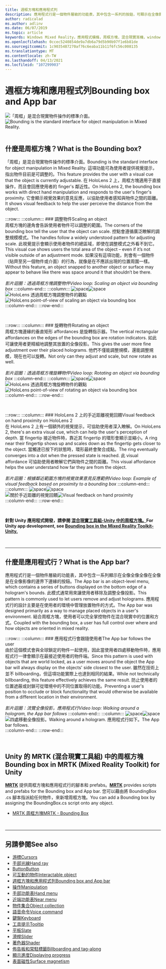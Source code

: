 ```yaml
---
title: 週框方塊和應用程式列
description: 應用程式行是一個物件層級的功能表，其中包含一系列的按鈕，可顯示在全像影像的範圍下邊緣。
author: radicalad
ms.author: adlinv
ms.date: 06/07/2019
ms.topic: article
keywords: Windows Mixed Reality，應用程式橫條，周框方塊，混合現實耳機，windows Mixed Reality 耳機，虛擬實境耳機、HoloLens、MRTK、混合現實工具組
ms.openlocfilehash: 0ccec5240854de9a7db6a79d5b90b97f1e6b81de
ms.sourcegitcommit: 1c9035487270af76c6eaba11b11f6fc56c008135
ms.translationtype: MT
ms.contentlocale: zh-TW
ms.lasthandoff: 04/13/2021
ms.locfileid: "107299903"
---
```

# <a name="bounding-box-and-app-bar"></a><span data-ttu-id="6f4c5-104">週框方塊和應用程式列</span><span class="sxs-lookup"><span data-stu-id="6f4c5-104">Bounding box and App bar</span></span>
<span data-ttu-id="6f4c5-105">![「周框」是混合現實物件操作的標準介面。](images/UX_Hero_BoundingBox.jpg)</span><span class="sxs-lookup"><span data-stu-id="6f4c5-105">![Bounding is the standard interface for object manipulation in Mixed Reality.](images/UX_Hero_BoundingBox.jpg)</span></span><br>
<br>

## <a name="what-is-the-bounding-box"></a><span data-ttu-id="6f4c5-106">什麼是周框方塊？</span><span class="sxs-lookup"><span data-stu-id="6f4c5-106">What is the Bounding box?</span></span>

<span data-ttu-id="6f4c5-107">「周框」是混合現實物件操作的標準介面。</span><span class="sxs-lookup"><span data-stu-id="6f4c5-107">Bounding is the standard interface for object manipulation in Mixed Reality.</span></span> <span data-ttu-id="6f4c5-108">這項功能可為使用者提供視覺提示，指出物件目前是可調整的。</span><span class="sxs-lookup"><span data-stu-id="6f4c5-108">This feature provides the user with a visual cue that the object is currently adjustable.</span></span> <span data-ttu-id="6f4c5-109">在 HoloLens 2 上，周框方塊適用于直接操作，而且會回應使用者的 finger's 鄰近性。</span><span class="sxs-lookup"><span data-stu-id="6f4c5-109">On HoloLens 2, the bounding box works with direct hand manipulation and responds to the user's finger's proximity.</span></span> <span data-ttu-id="6f4c5-110">它會顯示視覺效果的意見反應，以協助使用者感知與物件之間的距離。</span><span class="sxs-lookup"><span data-stu-id="6f4c5-110">It shows visual feedback to help the user perceive the distance from the object.</span></span>

:::row:::
    :::column:::
        ### <a name="scaling-an-objectbr"></a><span data-ttu-id="6f4c5-111">調整物件</span><span class="sxs-lookup"><span data-stu-id="6f4c5-111">Scaling an object</span></span><br>
        <span data-ttu-id="6f4c5-112">周框方塊的邊角會告訴使用者物件可以調整的範圍。</span><span class="sxs-lookup"><span data-stu-id="6f4c5-112">The corners of the bounding box tell the user that the object can scale.</span></span> <span data-ttu-id="6f4c5-113">控點會遵循廣泛瞭解的調整規模模式。</span><span class="sxs-lookup"><span data-stu-id="6f4c5-113">The handles follow a widely understood pattern for adjusting scale.</span></span> <span data-ttu-id="6f4c5-114">此視覺提示會顯示使用者物件的總區域，即使在調整模式之外看不到它。</span><span class="sxs-lookup"><span data-stu-id="6f4c5-114">This visual cue shows users the total area of the object – even if it’s not visible outside of an adjustment mode.</span></span> <span data-ttu-id="6f4c5-115">如果沒有這項功能，則會有一個物件（貼齊至另一個物件或介面）的行為，就像是在不應該出現的位置周圍一樣。</span><span class="sxs-lookup"><span data-stu-id="6f4c5-115">Without this feature, an object snapped to another object or surface may appear to behave like there was space around it that shouldn’t be there.</span></span><br>
        <br>
        <span data-ttu-id="6f4c5-116">*影片迴圈：透過周框方塊調整物件*</span><span class="sxs-lookup"><span data-stu-id="6f4c5-116">*Video loop: Scaling an object via bounding box*</span></span>
    :::column-end:::
        :::column:::
        <span data-ttu-id="6f4c5-117">![space](images/spacer-20x582.png)</span><span class="sxs-lookup"><span data-stu-id="6f4c5-117">![space](images/spacer-20x582.png)</span></span><br>
       <span data-ttu-id="6f4c5-118">![HoloLens 透過周框方塊調整物件的觀點](images/HoloLens2_BoundingBox.gif)</span><span class="sxs-lookup"><span data-stu-id="6f4c5-118">![HoloLens point-of-view of scaling an object via bounding box](images/HoloLens2_BoundingBox.gif)</span></span><br>
    :::column-end:::
:::row-end:::

<br>

:::row:::
    :::column:::
        ### <a name="rotating-an-objectbr"></a><span data-ttu-id="6f4c5-119">旋轉物件</span><span class="sxs-lookup"><span data-stu-id="6f4c5-119">Rotating an object</span></span><br>
        <span data-ttu-id="6f4c5-120">周框方塊邊緣的垂直矩形 affordances 是旋轉指示器。</span><span class="sxs-lookup"><span data-stu-id="6f4c5-120">The vertical rectangular affordances on the edges of the bounding box are rotation indicators.</span></span> <span data-ttu-id="6f4c5-121">如此可讓使用者更精細地調整其放置的全像投影。</span><span class="sxs-lookup"><span data-stu-id="6f4c5-121">This gives the user more fine adjustment over their placed holograms.</span></span> <span data-ttu-id="6f4c5-122">他們不僅能調整規模，還能調整規模，現在也可以旋轉。</span><span class="sxs-lookup"><span data-stu-id="6f4c5-122">Not only can they adjust and scale, but now rotate as well.</span></span><br>
        <br>
        <span data-ttu-id="6f4c5-123">*影片迴圈：透過周框方塊旋轉物件*</span><span class="sxs-lookup"><span data-stu-id="6f4c5-123">*Video loop: Rotating an object via bounding box*</span></span>
    :::column-end:::
        :::column:::
        <span data-ttu-id="6f4c5-124">![space](images/spacer-20x582.png)</span><span class="sxs-lookup"><span data-stu-id="6f4c5-124">![space](images/spacer-20x582.png)</span></span><br>
       <span data-ttu-id="6f4c5-125">![HoloLens 透過周框方塊旋轉物件的觀點](images/HoloLens2_BoundingBox_Rotate.gif)</span><span class="sxs-lookup"><span data-stu-id="6f4c5-125">![HoloLens point-of-view of rotating an object via bounding box](images/HoloLens2_BoundingBox_Rotate.gif)</span></span><br>
    :::column-end:::
:::row-end:::

<br>

:::row:::
    :::column:::
        ### <a name="visual-feedback-on-hand-proximity-on-hololens-2br"></a><span data-ttu-id="6f4c5-126">HoloLens 2 上的手近距離視覺回饋</span><span class="sxs-lookup"><span data-stu-id="6f4c5-126">Visual feedback on hand proximity on HoloLens 2</span></span><br>
        <span data-ttu-id="6f4c5-127">在 HoloLens 2 上有一個額外的視覺提示，可協助使用者深入瞭解。</span><span class="sxs-lookup"><span data-stu-id="6f4c5-127">On HoloLens 2, there's an extra visual cue, which can help the user's perception of depth.</span></span> <span data-ttu-id="6f4c5-128">當 fingertip 接近物件時，靠近其 fingertip 的環形會顯示並縮小。</span><span class="sxs-lookup"><span data-stu-id="6f4c5-128">A ring near their fingertip shows up and scales down as the fingertip gets closer to the object.</span></span> <span data-ttu-id="6f4c5-129">當觸達已按下的狀態時，環形最終會聚合成點。</span><span class="sxs-lookup"><span data-stu-id="6f4c5-129">The ring eventually converges into a dot when the pressed state is reached.</span></span> <span data-ttu-id="6f4c5-130">此 visual affordance 可協助使用者瞭解它們與物件之間的距離。</span><span class="sxs-lookup"><span data-stu-id="6f4c5-130">This visual affordance helps the user understand how far they are from the object.</span></span><br>
        <br>
        <span data-ttu-id="6f4c5-131">*影片迴圈：根據鄰近範圍方塊的視覺效果意見反應範例*</span><span class="sxs-lookup"><span data-stu-id="6f4c5-131">*Video loop: Example of visual feedback based on proximity to a bounding box*</span></span>
    :::column-end:::
        :::column:::
        <span data-ttu-id="6f4c5-132">![space](images/spacer-20x582.png)</span><span class="sxs-lookup"><span data-stu-id="6f4c5-132">![space](images/spacer-20x582.png)</span></span><br>
       <span data-ttu-id="6f4c5-133">![關於手近距離的視覺回饋](images/HoloLens2_Proximity.gif)</span><span class="sxs-lookup"><span data-stu-id="6f4c5-133">![Visual feedback on hand proximity](images/HoloLens2_Proximity.gif)</span></span><br>
    :::column-end:::
:::row-end:::

<br>

<span data-ttu-id="6f4c5-134">**針對 Unity 應用程式開發，請參閱 [混合現實工具組-Unity 中的周框方塊。](https://microsoft.github.io/MixedRealityToolkit-Unity/Documentation/README_BoundingBox.html)**</span><span class="sxs-lookup"><span data-stu-id="6f4c5-134">**For Unity app development, see [Bounding box in the Mixed Reality Toolkit-Unity.](https://microsoft.github.io/MixedRealityToolkit-Unity/Documentation/README_BoundingBox.html)**</span></span>

<br>

---

## <a name="what-is-the-app-bar"></a><span data-ttu-id="6f4c5-135">什麼是應用程式行？</span><span class="sxs-lookup"><span data-stu-id="6f4c5-135">What is the App bar?</span></span>

<span data-ttu-id="6f4c5-136">應用程式行是一個物件層級的功能表，其中包含一系列顯示在全像全像全像在全像是在全像影像的邊界下邊緣的按鈕。</span><span class="sxs-lookup"><span data-stu-id="6f4c5-136">The App bar is an object-level menu, which contains a series of buttons displayed on the bottom edge of a hologram's bounds.</span></span> <span data-ttu-id="6f4c5-137">此模式通常用來讓使用者移除及調整全像投影。</span><span class="sxs-lookup"><span data-stu-id="6f4c5-137">This pattern is commonly used to let users remove and adjust holograms.</span></span> <span data-ttu-id="6f4c5-138">應用程式行的設計主要是在使用者的環境中管理放置物件的方式。</span><span class="sxs-lookup"><span data-stu-id="6f4c5-138">The App bar was designed primarily as a way to manage placed objects in a user's environment.</span></span> <span data-ttu-id="6f4c5-139">結合周框方塊，使用者可以完全掌控物件在混合現實中的位置和方式。</span><span class="sxs-lookup"><span data-stu-id="6f4c5-139">Coupled with the bounding box, a user has full control over where and how objects are oriented in mixed reality.</span></span>

:::row:::
    :::column:::
        ### <a name="the-app-bar-follows-the-userbr"></a><span data-ttu-id="6f4c5-140">應用程式行會跟隨使用者</span><span class="sxs-lookup"><span data-stu-id="6f4c5-140">The App bar follows the user</span></span><br>
        <span data-ttu-id="6f4c5-141">由於這個模式會與全球鎖定的物件一起使用，因此當使用者四處移動物件時，應用程式行一律會顯示在最接近使用者的物件端。</span><span class="sxs-lookup"><span data-stu-id="6f4c5-141">Since this pattern is used with objects that are world locked, as a user moves around the object the App bar will always display on the objects' side closest to the user.</span></span> <span data-ttu-id="6f4c5-142">雖然在技術上並不 billboarding，但這項功能實際上也達到相同的結果。</span><span class="sxs-lookup"><span data-stu-id="6f4c5-142">While not technically billboarding, this feature effectively achieves the same result.</span></span> <span data-ttu-id="6f4c5-143">防止使用者的位置遮蔽或封鎖可從環境中的不同位置取得的功能。</span><span class="sxs-lookup"><span data-stu-id="6f4c5-143">Preventing a user's position to occlude or block functionality that would otherwise be available from a different location in their environment.</span></span> <br>
        <br>
        <span data-ttu-id="6f4c5-144">*影片迴圈：流覽全像投影，應用程式行*</span><span class="sxs-lookup"><span data-stu-id="6f4c5-144">*Video loop: Walking around a hologram, the App bar follows*</span></span>
    :::column-end:::
        :::column:::
        <span data-ttu-id="6f4c5-145">![space](images/spacer-20x582.png)</span><span class="sxs-lookup"><span data-stu-id="6f4c5-145">![space](images/spacer-20x582.png)</span></span><br>
       <span data-ttu-id="6f4c5-146">![四處移動全像投影。</span><span class="sxs-lookup"><span data-stu-id="6f4c5-146">![Walking around a hologram.</span></span> <span data-ttu-id="6f4c5-147">應用程式行如下。](images/HoloLens2_AppBarFollowing.gif)</span><span class="sxs-lookup"><span data-stu-id="6f4c5-147">The App bar follows.](images/HoloLens2_AppBarFollowing.gif)</span></span><br>
    :::column-end:::
:::row-end:::

<br>


## <a name="bounding-box-in-mrtk-mixed-reality-toolkit-for-unity"></a><span data-ttu-id="6f4c5-148">Unity 的 MRTK (混合現實工具組) 中的周框方塊</span><span class="sxs-lookup"><span data-stu-id="6f4c5-148">Bounding box in MRTK (Mixed Reality Toolkit) for Unity</span></span>
<span data-ttu-id="6f4c5-149">**[MRTK](https://github.com/Microsoft/MixedRealityToolkit-Unity)** 提供周框方塊和應用程式行的腳本和 prefabs。</span><span class="sxs-lookup"><span data-stu-id="6f4c5-149">**[MRTK](https://github.com/Microsoft/MixedRealityToolkit-Unity)** provides scripts and prefabs for the Bounding box and App bar.</span></span> <span data-ttu-id="6f4c5-150">您可以藉由將 BoundingBox .cs 腳本指派給任何物件，來新增周框方塊。</span><span class="sxs-lookup"><span data-stu-id="6f4c5-150">You can add a Bounding box by assigning the BoundingBox.cs script onto any object.</span></span>

* [<span data-ttu-id="6f4c5-151">MRTK 周框方塊</span><span class="sxs-lookup"><span data-stu-id="6f4c5-151">MRTK - Bounding Box</span></span>](https://docs.microsoft.com/windows/mixed-reality/mrtk-unity/features/ux-building-blocks/bounding-box)


<br>

---


## <a name="see-also"></a><span data-ttu-id="6f4c5-152">另請參閱</span><span class="sxs-lookup"><span data-stu-id="6f4c5-152">See also</span></span>

* [<span data-ttu-id="6f4c5-153">游標</span><span class="sxs-lookup"><span data-stu-id="6f4c5-153">Cursors</span></span>](cursors.md)
* [<span data-ttu-id="6f4c5-154">手部光線</span><span class="sxs-lookup"><span data-stu-id="6f4c5-154">Hand ray</span></span>](point-and-commit.md)
* [<span data-ttu-id="6f4c5-155">Button</span><span class="sxs-lookup"><span data-stu-id="6f4c5-155">Button</span></span>](button.md)
* [<span data-ttu-id="6f4c5-156">可互動的物件</span><span class="sxs-lookup"><span data-stu-id="6f4c5-156">Interactable object</span></span>](interactable-object.md)
* [<span data-ttu-id="6f4c5-157">週框方塊和應用程式列</span><span class="sxs-lookup"><span data-stu-id="6f4c5-157">Bounding box and App bar</span></span>](app-bar-and-bounding-box.md)
* [<span data-ttu-id="6f4c5-158">操作</span><span class="sxs-lookup"><span data-stu-id="6f4c5-158">Manipulation</span></span>](direct-manipulation.md)
* [<span data-ttu-id="6f4c5-159">手部功能表</span><span class="sxs-lookup"><span data-stu-id="6f4c5-159">Hand menu</span></span>](hand-menu.md)
* [<span data-ttu-id="6f4c5-160">近端功能表</span><span class="sxs-lookup"><span data-stu-id="6f4c5-160">Near menu</span></span>](near-menu.md)
* [<span data-ttu-id="6f4c5-161">物件集合</span><span class="sxs-lookup"><span data-stu-id="6f4c5-161">Object collection</span></span>](object-collection.md)
* [<span data-ttu-id="6f4c5-162">語音命令</span><span class="sxs-lookup"><span data-stu-id="6f4c5-162">Voice command</span></span>](voice-input.md)
* [<span data-ttu-id="6f4c5-163">鍵盤</span><span class="sxs-lookup"><span data-stu-id="6f4c5-163">Keyboard</span></span>](keyboard.md)
* [<span data-ttu-id="6f4c5-164">工具提示</span><span class="sxs-lookup"><span data-stu-id="6f4c5-164">Tooltip</span></span>](tooltip.md)
* [<span data-ttu-id="6f4c5-165">平板</span><span class="sxs-lookup"><span data-stu-id="6f4c5-165">Slate</span></span>](slate.md)
* [<span data-ttu-id="6f4c5-166">滑桿</span><span class="sxs-lookup"><span data-stu-id="6f4c5-166">Slider</span></span>](slider.md)
* [<span data-ttu-id="6f4c5-167">著色器</span><span class="sxs-lookup"><span data-stu-id="6f4c5-167">Shader</span></span>](shader.md)
* [<span data-ttu-id="6f4c5-168">佈告板和常駐標籤</span><span class="sxs-lookup"><span data-stu-id="6f4c5-168">Billboarding and tag-along</span></span>](billboarding-and-tag-along.md)
* [<span data-ttu-id="6f4c5-169">顯示進度</span><span class="sxs-lookup"><span data-stu-id="6f4c5-169">Displaying progress</span></span>](progress.md)
* [<span data-ttu-id="6f4c5-170">表面磁性</span><span class="sxs-lookup"><span data-stu-id="6f4c5-170">Surface magnetism</span></span>](surface-magnetism.md)
